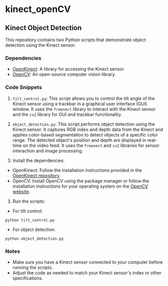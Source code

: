# kinect_openCV



## Kinect Object Detection

This repository contains two Python scripts that demonstrate object detection using the Kinect sensor.

### Dependencies

- [OpenKinect](https://openkinect.org/): A library for accessing the Kinect sensor.
- [OpenCV](https://opencv.org/): An open-source computer vision library.

### Code Snippets

1. `tilt_control.py`: This script allows you to control the tilt angle of the Kinect sensor using a trackbar in a graphical user interface (GUI) window. It uses the `freenect` library to interact with the Kinect sensor and the `cv2` library for GUI and trackbar functionality.

2. `object_detection.py`: This script performs object detection using the Kinect sensor. It captures RGB video and depth data from the Kinect and applies color-based segmentation to detect objects of a specific color range. The detected object's position and depth are displayed in real-time on the video feed. It uses the `freenect` and `cv2` libraries for sensor interaction and image processing.


2. Install the dependencies:

- OpenKinect: Follow the installation instructions provided in the [OpenKinect repository](https://github.com/OpenKinect/libfreenect).
- OpenCV: Install OpenCV using the package manager or follow the installation instructions for your operating system on the [OpenCV website](https://opencv.org/).

3. Run the scripts:

- For tilt control:

```
python tilt_control.py
```

- For object detection:

```
python object_detection.py
```

### Notes

- Make sure you have a Kinect sensor connected to your computer before running the scripts.
- Adjust the code as needed to match your Kinect sensor's index or other specifications.
